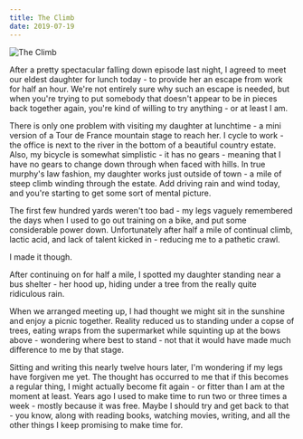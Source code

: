 ```yaml
---
title: The Climb
date: 2019-07-19
---
```


![The Climb](https://source.unsplash.com/hopX_jpVtRM/1600x900)

After a pretty spectacular falling down episode last night, I agreed to meet our eldest daughter for lunch today - to provide her an escape from work for half an hour. We're not entirely sure why such an escape is needed, but when you're trying to put somebody that doesn't appear to be in pieces back together again, you're kind of willing to try anything - or at least I am.

There is only one problem with visiting my daughter at lunchtime - a mini version of a Tour de France mountain stage to reach her. I cycle to work - the office is next to the river in the bottom of a beautiful country estate. Also, my bicycle is somewhat simplistic - it has no gears - meaning that I have no gears to change down through when faced with hills. In true murphy's law fashion, my daughter works just outside of town - a mile of steep climb winding through the estate. Add driving rain and wind today, and you're starting to get some sort of mental picture.

The first few hundred yards weren't too bad - my legs vaguely remembered the days when I used to go out training on a bike, and put some considerable power down. Unfortunately after half a mile of continual climb, lactic acid, and lack of talent kicked in - reducing me to a pathetic crawl.

I made it though.

After continuing on for half a mile, I spotted my daughter standing near a bus shelter - her hood up, hiding under a tree from the really quite ridiculous rain.

When we arranged meeting up, I had thought we might sit in the sunshine and enjoy a picnic together. Reality reduced us to standing under a copse of trees, eating wraps from the supermarket while squinting up at the bows above - wondering where best to stand - not that it would have made much difference to me by that stage.

Sitting and writing this nearly twelve hours later, I'm wondering if my legs have forgiven me yet. The thought has occurred to me that if this becomes a regular thing, I might actually become fit again - or fitter than I am at the moment at least. Years ago I used to make time to run two or three times a week - mostly because it was free. Maybe I should try and get back to that - you know, along with reading books, watching movies, writing, and all the other things I keep promising to make time for.